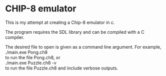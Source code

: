 # CHIP-8 emulator
This is my attempt at creating a Chip-8 emulator in c.

The program requires the SDL library and can be compiled with a C compiler.

The desired file to open is given as a command line argument. For example,  
./main.exe Pong.ch8  
to run the file Pong.ch8, or  
./main.exe Puzzle.ch8 -v  
to run the file Puzzle.ch8 and include verbose outputs.
